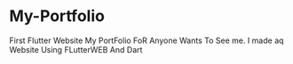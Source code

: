# My-Portfolio
First Flutter Website My PortFolio FoR Anyone Wants To See me.
I made aq Website Using FLutterWEB And Dart
